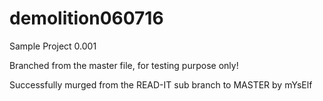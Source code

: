 # demolition060716
Sample Project 0.001


Branched from the master file, for testing purpose only!

Successfully murged from the READ-IT sub branch to MASTER by mYsElf
